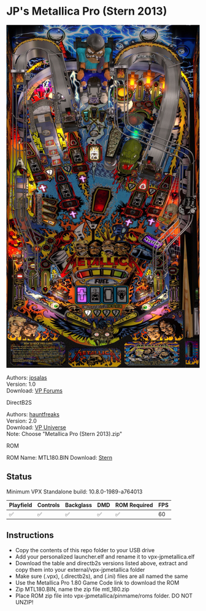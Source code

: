 # JP's Metallica Pro (Stern 2013)

![Table Preview](https://github.com/evilwraith/vpx-images/blob/main/vpx-jpmetallica.jpg)

Authors: [jpsalas](https://www.vpforums.org/index.php?s=c4190c252e4b0afe20488a58dfe99e31&showuser=277)  
Version: 1.0  
Download: [VP Forums](https://www.vpforums.org/index.php?app=downloads&showfile=18612)

DirectB2S

Authors: [hauntfreaks](https://vpuniverse.com/profile/5216-hauntfreaks/)  
Version: 2.0  
Download: [VP Universe](https://vpuniverse.com/files/file/10947-metallica-premium-monsters-stern-2013-b2s-with-full-dmd/)  
Note: Choose "Metallica Pro (Stern 2013).zip"

ROM

ROM Name: MTL180.BIN
Download: [Stern](https://sternpinball.com/?post_type=game_code&s=metallica)

## Status 

Minimum VPX Standalone build: 10.8.0-1989-a764013

| Playfield | Controls | Backglass | DMD | ROM Required | FPS | 
|-----------|----------|-----------|-----|--------------|-----|
| :white_check_mark: | :white_check_mark: | :white_check_mark: | :white_check_mark: | :white_check_mark: | 60 |

## Instructions

- Copy the contents of this repo folder to your USB drive
- Add your personalized launcher.elf and rename it to vpx-jpmetallica.elf
- Download the table and directb2s versions listed above, extract and copy them into your external/vpx-jpmetallica folder
- Make sure (.vpx), (.directb2s), and (.ini) files are all named the same
- Use the Metallica Pro 1.80 Game Code link to download the ROM
- Zip MTL180.BIN, name the zip file mtl_180.zip
- Place ROM zip file into vpx-jpmetallica/pinmame/roms folder. DO NOT UNZIP!
